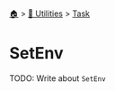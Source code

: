 <!--startTocHeader-->
[🏠](../../README.md) > [🔧 Utilities](../README.md) > [Task](README.md)
# SetEnv
<!--endTocHeader-->
TODO: Write about `SetEnv`
<!--startTocSubtopic-->

<!--endTocSubtopic-->